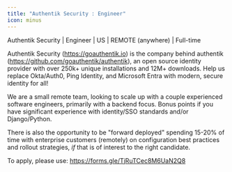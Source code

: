 ```yaml
---
title: "Authentik Security : Engineer"
icon: minus
---
```

Authentik Security | Engineer | US | REMOTE (anywhere) | Full-time

Authentik Security (<a href="https:&#x2F;&#x2F;goauthentik.io" rel="nofollow">https:&#x2F;&#x2F;goauthentik.io</a>) is the company behind authentik (<a href="https:&#x2F;&#x2F;github.com&#x2F;goauthentik&#x2F;authentik">https:&#x2F;&#x2F;github.com&#x2F;goauthentik&#x2F;authentik</a>), an open source identity provider with over 250k+ unique installations and 12M+ downloads. Help us replace Okta&#x2F;Auth0, Ping Identity, and Microsoft Entra with modern, secure identity for all!

We are a small remote team, looking to scale up with a couple experienced software engineers, primarily with a backend focus. Bonus points if you have significant experience with identity&#x2F;SSO standards and&#x2F;or Django&#x2F;Python.

There is also the opportunity to be &quot;forward deployed&quot; spending 15-20% of time with enterprise customers (remotely) on configuration best practices and rollout strategies, _if_ that is of interest to the right candidate.

To apply, please use: <a href="https:&#x2F;&#x2F;forms.gle&#x2F;TjRuTCec8M6UaN2Q8" rel="nofollow">https:&#x2F;&#x2F;forms.gle&#x2F;TjRuTCec8M6UaN2Q8</a>
